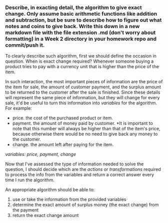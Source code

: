 ### Describe, in exacting detail, the algorithm to give exact change. Only assume basic arithmetic functions like addition and subtraction, but be sure to describe how to figure out what notes and coins to give back. Write this down in a new markdown file with the file extension .md (don't worry about formatting) in a Week 2 directory in your homework repo and commit/push it.

To clearly describe such algorithm, first we should define the occasion in question. When is exact change required? Whenever someone buying a product tries to pay with a currency unit that is higher than the price of the item.   

In such interaction, the most important pieces of information are the price of the item for sale, the amount of customer payment, and the surplus amount to be returned to the customer after the sale is finished. Since these details will represent the same piece of information, but they will change for every sale, it'd be useful to turn this information into _variables_ for the algorithm. For example:

* price. the cost of the purchased product or item.
* payment. the amount of money paid by customer. *It is important to note that this number will always be higher than that of the item's price, because otherwise there would be no need to give back any money to the customer.
* change. the amount left after paying for the item.

*variables: price, payment, change*  


Now that I've assessed the type of information needed to solve the question, I should decide which are the _actions_ or _transformations_ required to process the info from the variables and return a correct answer every time I run the algorithm.

An appropriate algorithm should be able to:
1. use or take the information from the provided variables 
2. determine the exact amount of surplus money (the exact change) from the payment
3. return the exact change amount

